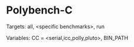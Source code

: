 # Polybench-C
Targets: all, \<specific benchmarks\>, run

Variables: CC = \<serial,icc,polly,pluto\>, BIN_PATH
